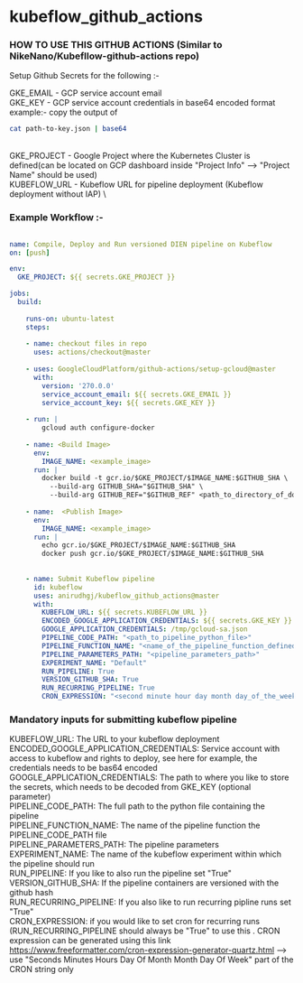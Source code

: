 # kubeflow_github_actions


### HOW TO USE THIS GITHUB ACTIONS (Similar to NikeNano/Kubefllow-github-actions repo)

Setup Github Secrets for the following :-

GKE_EMAIL  - GCP service account email \
GKE_KEY - GCP service account credentials in base64 encoded format 
example:- copy the output of 
``` bash
cat path-to-key.json | base64
```
\
GKE_PROJECT - Google Project where the Kubernetes Cluster is defined(can be located on GCP dashboard inside "Project Info" --> "Project Name" should be used) \
KUBEFLOW_URL - Kubeflow URL for pipeline deployment (Kubeflow deployment without IAP) \

### Example Workflow :- 

```yaml

name: Compile, Deploy and Run versioned DIEN pipeline on Kubeflow 
on: [push]

env:
  GKE_PROJECT: ${{ secrets.GKE_PROJECT }}

jobs:
  build:
  
    runs-on: ubuntu-latest
    steps:
    
    - name: checkout files in repo
      uses: actions/checkout@master
      
    - uses: GoogleCloudPlatform/github-actions/setup-gcloud@master
      with:
        version: '270.0.0'
        service_account_email: ${{ secrets.GKE_EMAIL }}
        service_account_key: ${{ secrets.GKE_KEY }}
    
    - run: |
        gcloud auth configure-docker
       
    - name: <Build Image>
      env: 
        IMAGE_NAME: <example_image>
      run: |
        docker build -t gcr.io/$GKE_PROJECT/$IMAGE_NAME:$GITHUB_SHA \
          --build-arg GITHUB_SHA="$GITHUB_SHA" \
          --build-arg GITHUB_REF="$GITHUB_REF" <path_to_directory_of_dockerfile>
                                              
    - name:  <Publish Image> 
      env: 
        IMAGE_NAME: <example_image>
      run: |
        echo gcr.io/$GKE_PROJECT/$IMAGE_NAME:$GITHUB_SHA
        docker push gcr.io/$GKE_PROJECT/$IMAGE_NAME:$GITHUB_SHA
  
  
    - name: Submit Kubeflow pipeline
      id: kubeflow
      uses: anirudhgj/kubeflow_github_actions@master
      with:
        KUBEFLOW_URL: ${{ secrets.KUBEFLOW_URL }}
        ENCODED_GOOGLE_APPLICATION_CREDENTIALS: ${{ secrets.GKE_KEY }}
        GOOGLE_APPLICATION_CREDENTIALS: /tmp/gcloud-sa.json
        PIPELINE_CODE_PATH: "<path_to_pipeline_python_file>"
        PIPELINE_FUNCTION_NAME: "<name_of_the_pipeline_function_defined_in_the_pipeline_python_file>"
        PIPELINE_PARAMETERS_PATH: "<pipeline_parameters_path>"
        EXPERIMENT_NAME: "Default"
        RUN_PIPELINE: True
        VERSION_GITHUB_SHA: True
        RUN_RECURRING_PIPELINE: True
        CRON_EXPRESSION: "<second minute hour day month day_of_the_week[example :-0 0 1 ? * SUN]>"
 ```      
        
### Mandatory inputs for submitting kubeflow pipeline


KUBEFLOW_URL: The URL to your kubeflow deployment \
ENCODED_GOOGLE_APPLICATION_CREDENTIALS: Service account with access to kubeflow and rights to deploy, see here for example, the credentials needs to be bas64 encoded \
GOOGLE_APPLICATION_CREDENTIALS: The path to where you like to store the secrets, which needs to be decoded from GKE_KEY (optional parameter)\
PIPELINE_CODE_PATH: The full path to the python file containing the pipeline \
PIPELINE_FUNCTION_NAME: The name of the pipeline function the PIPELINE_CODE_PATH file \
PIPELINE_PARAMETERS_PATH: The pipeline parameters \
EXPERIMENT_NAME: The name of the kubeflow experiment within which the pipeline should run \
RUN_PIPELINE: If you like to also run the pipeline set "True" \
VERSION_GITHUB_SHA: If the pipeline containers are versioned with the github hash \
RUN_RECURRING_PIPELINE: If you also like to run recurring pipline runs set "True" \
CRON_EXPRESSION: if you would like to set cron for recurring runs (RUN_RECURRING_PIPELINE should always be "True" to use this . CRON expression can be generated using this link https://www.freeformatter.com/cron-expression-generator-quartz.html --> use "Seconds	Minutes	Hours	Day Of Month	Month	Day Of Week" part of the CRON string only


    
